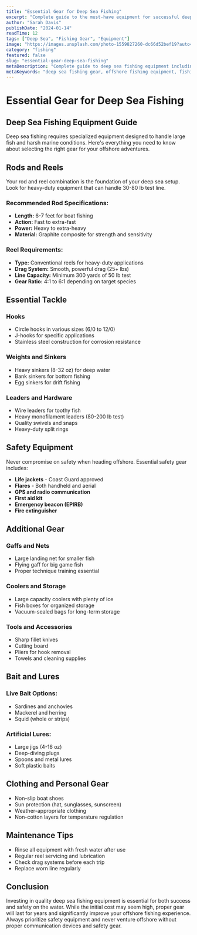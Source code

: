 ```yaml
---
title: "Essential Gear for Deep Sea Fishing"
excerpt: "Complete guide to the must-have equipment for successful deep sea fishing adventures."
author: "Sarah Davis"
publishDate: "2024-01-14"
readTime: 12
tags: ["Deep Sea", "Fishing Gear", "Equipment"]
image: "https://images.unsplash.com/photo-1559827260-dc66d52bef19?auto=format&fit=crop&w=800&q=80"
category: "fishing"
featured: false
slug: "essential-gear-deep-sea-fishing"
metaDescription: "Complete guide to deep sea fishing equipment including rods, reels, tackle, and safety gear for offshore fishing."
metaKeywords: "deep sea fishing gear, offshore fishing equipment, fishing rods, fishing reels, fishing tackle"
---
```


# Essential Gear for Deep Sea Fishing

## Deep Sea Fishing Equipment Guide

Deep sea fishing requires specialized equipment designed to handle large fish and harsh marine conditions. Here's everything you need to know about selecting the right gear for your offshore adventures.

## Rods and Reels

Your rod and reel combination is the foundation of your deep sea setup. Look for heavy-duty equipment that can handle 30-80 lb test line.

### Recommended Rod Specifications:
* **Length:** 6-7 feet for boat fishing
* **Action:** Fast to extra-fast
* **Power:** Heavy to extra-heavy
* **Material:** Graphite composite for strength and sensitivity

### Reel Requirements:
* **Type:** Conventional reels for heavy-duty applications
* **Drag System:** Smooth, powerful drag (25+ lbs)
* **Line Capacity:** Minimum 300 yards of 50 lb test
* **Gear Ratio:** 4:1 to 6:1 depending on target species

## Essential Tackle

### Hooks
* Circle hooks in various sizes (6/0 to 12/0)
* J-hooks for specific applications
* Stainless steel construction for corrosion resistance

### Weights and Sinkers
* Heavy sinkers (8-32 oz) for deep water
* Bank sinkers for bottom fishing
* Egg sinkers for drift fishing

### Leaders and Hardware
* Wire leaders for toothy fish
* Heavy monofilament leaders (80-200 lb test)
* Quality swivels and snaps
* Heavy-duty split rings

## Safety Equipment

Never compromise on safety when heading offshore. Essential safety gear includes:

* **Life jackets** - Coast Guard approved
* **Flares** - Both handheld and aerial
* **GPS and radio communication**
* **First aid kit**
* **Emergency beacon (EPIRB)**
* **Fire extinguisher**

## Additional Gear

### Gaffs and Nets
* Large landing net for smaller fish
* Flying gaff for big game fish
* Proper technique training essential

### Coolers and Storage
* Large capacity coolers with plenty of ice
* Fish boxes for organized storage
* Vacuum-sealed bags for long-term storage

### Tools and Accessories
* Sharp fillet knives
* Cutting board
* Pliers for hook removal
* Towels and cleaning supplies

## Bait and Lures

### Live Bait Options:
* Sardines and anchovies
* Mackerel and herring
* Squid (whole or strips)

### Artificial Lures:
* Large jigs (4-16 oz)
* Deep-diving plugs
* Spoons and metal lures
* Soft plastic baits

## Clothing and Personal Gear

* Non-slip boat shoes
* Sun protection (hat, sunglasses, sunscreen)
* Weather-appropriate clothing
* Non-cotton layers for temperature regulation

## Maintenance Tips

* Rinse all equipment with fresh water after use
* Regular reel servicing and lubrication
* Check drag systems before each trip
* Replace worn line regularly

## Conclusion

Investing in quality deep sea fishing equipment is essential for both success and safety on the water. While the initial cost may seem high, proper gear will last for years and significantly improve your offshore fishing experience. Always prioritize safety equipment and never venture offshore without proper communication devices and safety gear.